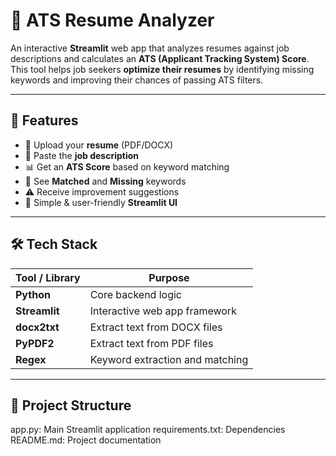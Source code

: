 # 📄 ATS Resume Analyzer

An interactive **Streamlit** web app that analyzes resumes against job descriptions and calculates an **ATS (Applicant Tracking System) Score**.  
This tool helps job seekers **optimize their resumes** by identifying missing keywords and improving their chances of passing ATS filters.

---

## 🚀 Features
- 📂 Upload your **resume** (PDF/DOCX)
- 📝 Paste the **job description**
- 📊 Get an **ATS Score** based on keyword matching
- 📌 See **Matched** and **Missing** keywords
- ⚠ Receive improvement suggestions
- 🎯 Simple & user-friendly **Streamlit UI**

---

## 🛠 Tech Stack

| Tool / Library | Purpose |
|----------------|---------|
| **Python**     | Core backend logic |
| **Streamlit**  | Interactive web app framework |
| **docx2txt**   | Extract text from DOCX files |
| **PyPDF2**     | Extract text from PDF files |
| **Regex**      | Keyword extraction and matching |

---

## 📂 Project Structure
  app.py: Main Streamlit application
  requirements.txt: Dependencies
  README.md: Project documentation
